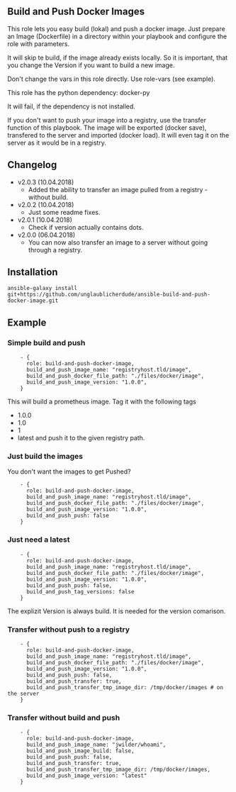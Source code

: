 ## Build and Push Docker Images

This role lets you easy build (lokal) and push a docker image. Just prepare an Image (Dockerfile) in a directory within your playbook and configure the role with parameters.

It will skip te build, if the image already exists locally. So it is important, that you change the Version if you want to build a new image.

Don't change the vars in this role directly. Use role-vars (see example).

This role has the python dependency:
docker-py

It will fail, if the dependency is not installed.

If you don't want to push your image into a registry, use the transfer function of this playbook. The image will be exported (docker save), transfered to the server and imported (docker load). It will even tag it on the server as it would be in a registry.

## Changelog

 * v2.0.3 (10.04.2018)
   * Added the ability to transfer an image pulled from a registry - without build.
 * v2.0.2 (10.04.2018)
   * Just some readme fixes.
 * v2.0.1 (10.04.2018)
   * Check if version actually contains dots.
 * v2.0.0 (06.04.2018)
   * You can now also transfer an image to a server without going through a registry.

## Installation

```ansible-galaxy install git+https://github.com/unglaublicherdude/ansible-build-and-push-docker-image.git```

## Example

### Simple build and push

```
    - {
      role: build-and-push-docker-image,
      build_and_push_image_name: "registryhost.tld/image",
      build_and_push_docker_file_path: "./files/docker/image",
      build_and_push_image_version: "1.0.0",
    }
```

This will build a prometheus image. Tag it with the following tags
 * 1.0.0
 * 1.0
 * 1
 * latest
and push it to the given registry path.

### Just build the images

You don't want the images to get Pushed?

```
    - {
      role: build-and-push-docker-image,
      build_and_push_image_name: "registryhost.tld/image",
      build_and_push_docker_file_path: "./files/docker/image",
      build_and_push_image_version: "1.0.0",
      build_and_push_push: false
    }
```

### Just need a latest

```
    - {
      role: build-and-push-docker-image,
      build_and_push_image_name: "registryhost.tld/image",
      build_and_push_docker_file_path: "./files/docker/image",
      build_and_push_image_version: "1.0.0",
      build_and_push_push: false,
      build_and_push_tag_versions: false
    }
```
The explizit Version is always build. It is needed for the version comarison.

### Transfer without push to a registry

```
    - {
      role: build-and-push-docker-image,
      build_and_push_image_name: "registryhost.tld/image",
      build_and_push_docker_file_path: "./files/docker/image",
      build_and_push_image_version: "1.0.0",
      build_and_push_push: false,
      build_and_push_transfer: true,
      build_and_push_transfer_tmp_image_dir: /tmp/docker/images # on the server
    }
```

### Transfer without build and push

```
    - {
      role: build-and-push-docker-image,
      build_and_push_image_name: "jwilder/whoami",
      build_and_push_image_build: false,
      build_and_push_push: false,
      build_and_push_transfer: true,
      build_and_push_transfer_tmp_image_dir: /tmp/docker/images,
      build_and_push_image_version: "latest"
    }
```
